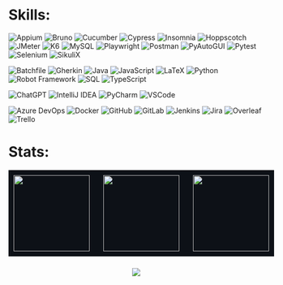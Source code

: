 # Skills:

![Appium](https://img.shields.io/badge/Appium-00C0B5?style=for-the-badge&logo=appium&logoColor=white)
![Bruno](https://img.shields.io/badge/Bruno-F1E05A?style=for-the-badge&logo=bruno&logoColor=black)
![Cucumber](https://img.shields.io/badge/Cucumber-23D96C?style=for-the-badge&logo=cucumber&logoColor=white)
![Cypress](https://img.shields.io/badge/Cypress-F1E05A?style=for-the-badge&logo=cypress&logoColor=black)
![Insomnia](https://img.shields.io/badge/Insomnia-F1E05A?style=for-the-badge&logo=insomnia&logoColor=black)
![Hoppscotch](https://img.shields.io/badge/Hoppscotch-F1E05A?style=for-the-badge&logo=hoppscotch&logoColor=black)
![JMeter](https://img.shields.io/badge/JMeter-B07219?style=for-the-badge&logo=jmeter&logoColor=white) 
![K6](https://img.shields.io/badge/K6-F1E05A?style=for-the-badge&logo=k6&logoColor=black)
![MySQL](https://img.shields.io/badge/MySQL-4479A1?style=for-the-badge&logo=mysql&logoColor=white)
![Playwright](https://img.shields.io/badge/Playwright-3178C6?style=for-the-badge&logo=playwright&logoColor=white)
![Postman](https://img.shields.io/badge/Postman-F1E05A?style=for-the-badge&logo=postman&logoColor=black)
![PyAutoGUI](https://img.shields.io/badge/PyAutoGUI-3572A5?style=for-the-badge&logo=python&logoColor=white)
![Pytest](https://img.shields.io/badge/Pytest-3572A5?style=for-the-badge&logo=pytest&logoColor=white)
![Selenium](https://img.shields.io/badge/Selenium-3572A5?style=for-the-badge&logo=selenium&logoColor=white)
![SikuliX](https://img.shields.io/badge/SikuliX-00C0B5?style=for-the-badge&logo=sikuli&logoColor=white)

![Batchfile](https://img.shields.io/badge/Batchfile-C1F12E?style=for-the-badge&logo=box&logoColor=black)
![Gherkin](https://img.shields.io/badge/Gherkin-23D96C?style=for-the-badge&logo=cucumber&logoColor=white)
![Java](https://img.shields.io/badge/Java-B07219?style=for-the-badge&logo=openjdk&logoColor=white)
![JavaScript](https://img.shields.io/badge/JavaScript-F1E05A?style=for-the-badge&logo=javascript&logoColor=black)
![LaTeX](https://img.shields.io/badge/LaTeX-008080?style=for-the-badge&logo=latex&logoColor=white)
![Python](https://img.shields.io/badge/Python-3572A5?style=for-the-badge&logo=python&logoColor=white)
![Robot Framework](https://img.shields.io/badge/Robot%20Framework-00C0B5?style=for-the-badge&logo=robot-framework&logoColor=white)
![SQL](https://img.shields.io/badge/SQL-4479A1?style=for-the-badge&logo=database&logoColor=white)
![TypeScript](https://img.shields.io/badge/TypeScript-3178C6?style=for-the-badge&logo=typescript&logoColor=white)

![ChatGPT](https://img.shields.io/badge/ChatGPT-000000?style=for-the-badge&logo=openai&logoColor=white)
![IntelliJ IDEA](https://img.shields.io/badge/IntelliJ%20IDEA-B07219?style=for-the-badge&logo=intellij-idea&logoColor=white)
![PyCharm](https://img.shields.io/badge/PyCharm-306998?style=for-the-badge&logo=pycharm&logoColor=white)
![VSCode](https://img.shields.io/badge/VSCode-007ACC?style=for-the-badge&logo=visual-studio-code&logoColor=white)

![Azure DevOps](https://img.shields.io/badge/Azure%20DevOps-0078D4?style=for-the-badge&logo=azuredevops&logoColor=white)
![Docker](https://img.shields.io/badge/Docker-2496ED?style=for-the-badge&logo=docker&logoColor=white)
![GitHub](https://img.shields.io/badge/GitHub-181717?style=for-the-badge&logo=github&logoColor=white)
![GitLab](https://img.shields.io/badge/GitLab-FC6D26?style=for-the-badge&logo=gitlab&logoColor=white)
![Jenkins](https://img.shields.io/badge/Jenkins-D24939?style=for-the-badge&logo=jenkins&logoColor=white)
![Jira](https://img.shields.io/badge/Jira-0052CC?style=for-the-badge&logo=jira&logoColor=white)
![Overleaf](https://img.shields.io/badge/Overleaf-008080?style=for-the-badge&logo=overleaf&logoColor=white)
![Trello](https://img.shields.io/badge/Trello-0052CC?style=for-the-badge&logo=trello&logoColor=white)

# Stats:

<div align="center" style="display: flex; justify-content: space-between; width: 100%; max-width: 1200px; background-color: #0d1117; padding: 10px; align-items: stretch;">
  <img height="150em" src="https://github-readme-stats.vercel.app/api?username=adrianoes&hide_title=true&hide_rank=true&show_icons=true&include_all_commits=true&count_private=true&disable_animations=false&theme=github_dark&locale=en&hide_border=false"/>
  <img height="150em" src="https://github-readme-stats.vercel.app/api/top-langs?username=adrianoes&locale=en&hide_title=true&layout=compact&langs_count=5&theme=github_dark&hide_border=false"/>
  <img height="150em" src="https://streak-stats.demolab.com/?user=adrianoes&theme=github-dark-blue&hide_total_contributions=true&card_width=250"/>
</div>



###
###
###

<div align="center">
  <img src="https://visitor-badge.laobi.icu/badge?page_id=adrianoes.adrianoes&left_color=red&right_color=green" />
</div>


###








